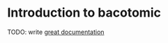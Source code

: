 # Introduction to bacotomic

TODO: write [great documentation](http://jacobian.org/writing/what-to-write/)
